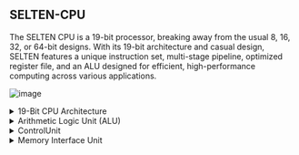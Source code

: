 
## SELTEN-CPU




  The SELTEN CPU is a 19-bit processor, breaking away from the usual 8, 16, 32, or 64-bit designs. With its 19-bit architecture and casual design, SELTEN features a unique instruction set, multi-stage pipeline, optimized register file, and an ALU designed for efficient, high-performance computing across various applications.

![image](https://github.com/user-attachments/assets/ac01ae2b-3c7e-448e-b2c5-1e59e884d303)



<details>
  <summary>19-Bit CPU Architecture</summary>

  A 19-bit CPU architecture is an unconventional design that deviates from more standard bit-widths such as 8, 16, 32, or 64 bits, typically seen in most modern processors. This custom architecture addresses specific computational needs or experiments with unique instruction sets, memory management, or data processing capabilities.


<img width="748" alt="image" src="https://github.com/user-attachments/assets/cd10b2b6-d457-411e-a188-e44bc4ca1287">


  ## Key Components and Design Considerations
  
  ### 1. Word Size and Data Width
  - The 19-bit architecture processes data and instructions in 19-bit chunks. This unique word size affects everything from memory addressing to arithmetic operations.
  - Data registers, memory addresses, and buses are all 19 bits wide, allowing for representing numbers up to 2^19 - 1 (524,287 in decimal).
  
  ### 2. Instruction Set Architecture (ISA)
  - The ISA defines the set of instructions the CPU can execute. For a 19-bit CPU, the instructions would likely be 19 bits in length, enabling the encoding of various operations.
  - The instruction set may include standard operations such as arithmetic (ADD, SUB, MUL, DIV), logical operations (AND, OR, XOR), control flow (JUMP, BRANCH), and memory access (LOAD, STORE).
  - Custom instructions might be designed for specific tasks, such as Fast Fourier Transform (FFT) operations, encryption/decryption algorithms, or specialized bitwise manipulations.
  
  ### 3. Registers
  - The CPU features General-Purpose Registers (GPRs) that are 19 bits wide, allowing the storage of intermediate values during computation.
  - Depending on the design, there could be a varying number of registers (e.g., 8, 16, or more), each capable of holding 19-bit values.
  - Specialized registers such as a Program Counter (PC), Stack Pointer (SP), and Status Registers are designed to operate on 19-bit data.
  
  ### 4. Memory Addressing
  - With a 19-bit address bus, the CPU can directly address up to 524,288 memory locations. If each memory location is a byte (8 bits), this amounts to 512 KB of addressable memory.
  - If memory needs to exceed this, techniques such as bank switching or segmented memory addressing would be required.
  
  ### 5. Arithmetic Logic Unit (ALU)
  - The ALU is designed to perform arithmetic and logical operations on 19-bit data. Operations like addition, subtraction, multiplication, division, increment, and decrement are all performed on 19-bit operands.
  - The ALU also sets condition flags (such as zero, carry, or overflow) based on the results of operations.
  
  ### 6. Pipeline and Execution Stages
  - The CPU might incorporate a pipeline architecture to improve instruction throughput. Common pipeline stages could include Fetch, Decode, Execute, Memory Access, and Write Back.
  - Given the custom nature of the 19-bit architecture, the pipeline stages are carefully designed to handle 19-bit instructions and data efficiently.
  
  ### 7. Custom Features
  - The 19-bit architecture allows for flexibility in the design of custom instructions tailored to specific applications, such as digital signal processing (DSP), cryptography, or scientific computing.
  - This architecture might also be optimized for specific types of workloads that benefit from a 19-bit data width, such as those involving narrow bit-width calculations or specialized algorithms.
  
  ### 8. Memory Interface
  - The CPU interfaces with memory modules that can handle 19-bit data paths. This may involve custom memory designs or interfaces to handle non-standard word sizes.
  - Memory access instructions account for the unique word size, ensuring data is correctly aligned and accessed.
  
  ### 9. Control Unit
  - The control unit orchestrates the operations of the CPU, interpreting the 19-bit instructions and generating the necessary control signals to manage data flow, ALU operations, and memory access.
  
  ## Applications and Use Cases
  - A 19-bit CPU could be used in specialized embedded systems where the unique word size offers advantages in terms of power efficiency, speed, or simplicity.
  - It might also be employed in educational or experimental settings, where the goal is to explore novel CPU designs or develop custom processing units for niche applications.
  
  ## Challenges and Considerations
  - **Compatibility**: A 19-bit architecture is not compatible with standard software and tools, requiring custom development environments, compilers, and software.
  - **Design Complexity**: Designing a custom CPU with a non-standard word size involves significant challenges, particularly in ensuring efficient instruction encoding, memory management, and interfacing with other hardware components.
  - **Optimization**: The architecture needs careful optimization to balance performance, power consumption, and chip area, especially if used in embedded or specialized applications.
  
  In summary, a 19-bit CPU architecture represents a highly specialized and unconventional design choice, typically driven by specific computational needs or experimental purposes. It provides a unique opportunity to explore custom data processing, instruction sets, and hardware design challenges.

</details>

<details>
  <summary>Arithmetic Logic Unit (ALU)</summary>
  
 Arithmetic Logic Unit (ALU)

 <img width="445" alt="image" src="https://github.com/user-attachments/assets/b5352cb0-91f7-4264-94d5-414fc6db095a">


An Arithmetic Logic Unit (ALU) is a critical component of a CPU that performs arithmetic and logical operations on binary data. It takes input operands, processes them based on control signals, and produces a result.



The ALU in the provided Verilog code has the following features:

## Inputs:
- Two 19-bit operands.
- A 4-bit control signal to select the operation. 

## Outputs:
- A 19-bit result that holds the outcome of the operation.
- A 1-bit flag that indicates whether the result is zero.

<img width="755" alt="image" src="https://github.com/user-attachments/assets/ea7129a9-b769-4b4d-8882-f0e12416a7b0">


ADD, SUB, MUL, DIV, INC, DEC, AND, OR, XOR, NOT, Zero Flag Test


## Operations:
- Various arithmetic and logical operations, including addition, subtraction, multiplication, division, increment, decrement, AND, OR, XOR, and NOT, are defined using a case statement based on the control signal.

## Zero Flag:
- The code includes logic to set a flag based on whether the result is zero, which can be useful for conditional branching in programs.

The ALU is an essential component that enables the CPU to perform arithmetic and logical operations on data, which are fundamental to executing instructions and performing computations.

  

</details>



<details>
  <summary>ControlUnit</summary>

 CPU (Central Processing Unit), the Control Unit (CU) is a critical component responsible for directing the operations of the processor. It acts as the brain of the CPU, managing the execution of instructions and coordinating the activities of other components like the Arithmetic Logic Unit (ALU), registers, and memory.

<img width="743" alt="ControlUnit_Schematic" src="https://github.com/user-attachments/assets/4210fbd8-a5b3-4d4a-8234-cbefe5ec5989">




A clock signal (`clk`) is toggled every 5 nanoseconds to simulate the behavior of a system clock.

## Input Initialization:
All inputs to the `Datapath_Unit` are initialized to zero. This means no control signals are active at the beginning of the simulation.

Control Signals and ALU Operation Code

Control Signals:
These are signals that control the various operations within the CPU, such as memory access, ALU operations, and register operations. Examples include `jump`, `beq`, `bne`, `call`, `ret`, etc.

## ALU Operation Code (`alu_op`):

Simple PC Increment:
The testbench first waits for 10 nanoseconds and checks if the program counter (`pc_current`) increments normally.

Call:
The `call` signal is activated for 10 nanoseconds to simulate jumping to a subroutine, then deactivated to see how the PC is updated.

Return:
The `ret` signal is activated to simulate returning from a subroutine.

Jump:
The `jump` signal is activated to test an unconditional jump.

Branch if Equal (BEQ):
The `beq` signal is activated to simulate a branch if equal condition.

Branch if Not Equal (BNE):
The `bne` signal is activated to simulate a branch if not equal condition.

<img width="740" alt="ControlUnit_tb" src="https://github.com/user-attachments/assets/5efee1e1-f980-46c1-8a63-0d1a69566b89">


</details>

<details>
  <summary>Memory Interface Unit</summary>

The **Memory Interface Unit (MIU)** is essential in handling **Store (ST)** and **Load (LD)** operations in a processor. It ensures that data is accurately and efficiently transferred between the CPU and memory during these operations. For a **Load (LD)** operation, the MIU retrieves data from a specified memory address and delivers it to the CPU. In a **Store (ST)** operation, the MIU takes data from the CPU and writes it to a specified memory address. The MIU manages the address translation, data transfer, and timing to ensure that these memory operations are performed correctly and without conflicts.


<img width="659" alt="MemoryInterface_Schematic" src="https://github.com/user-attachments/assets/0c77e6d5-92fb-46fd-bd53-1a96e0addbbb">

# Memory Module Description

## Inputs:
- **clk**: Clock signal.
- **mem_read**: Control signal to read from memory.
- **mem_write**: Control signal to write to memory.
- **address**: The 19-bit address where data is either read from or written to.
- **write_data**: The 19-bit data to be written to memory.

## Outputs:
- **read_data**: The 19-bit data read from the memory.

Test Case 1: Write 19'h1A2B to memory address 2.

Test Case 2: Read from memory address 2 and check if the data is 19'h1A2B.

Test Case 3: Write 19'h3F4E to memory address 3.

Test Case 4: Read from memory address 3 and check if the data is 19'h3F4E.

Test Case 5: Read from an unwritten memory address (4), and display the result (could show x or unknown values since it hasn't been written to).

<img width="743" alt="MemoryInterface_tb" src="https://github.com/user-attachments/assets/2d7100ea-267e-4208-b4d7-bb87217f510b">




## Memory Array:
We define a memory array `memory_array` with 16 locations, each 19 bits wide (you can adjust the size if needed).

## Memory Operations:
On the positive edge of the clock, the module checks if `mem_write` is asserted. If so, the data in `write_data` is stored at the memory location defined by the lower 4 bits of `address` (so a 4-bit address range is used). If `mem_read` is asserted, the data from the memory location defined by `address` is loaded into `read_data`.



</details>
